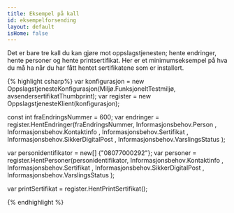 ```yaml
---
title: Eksempel på kall
id: eksempelforsending
layout: default
isHome: false
---
```


Det er bare tre kall du kan gjøre mot oppslagstjenesten; hente endringer, hente personer og hente printsertifikat. Her er et minimumseksempel på hva du må ha når du har fått hentet sertifikatene som er installert.

{% highlight csharp%}
var konfigurasjon = new OppslagstjenesteKonfigurasjon(Miljø.FunksjoneltTestmiljø, avsendersertifikatThumbprint);
var register = new OppslagstjenesteKlient(konfigurasjon);

const int fraEndringsNummer = 600;
var endringer = register.HentEndringer(fraEndringsNummer,
	Informasjonsbehov.Person ,
	Informasjonsbehov.Kontaktinfo ,
	Informasjonsbehov.Sertifikat ,
	Informasjonsbehov.SikkerDigitalPost ,
	Informasjonsbehov.VarslingsStatus
	);

var personidentifikator = new[] {"08077000292"};
var personer = register.HentPersoner(personidentifikator,
    Informasjonsbehov.Kontaktinfo ,
    Informasjonsbehov.Sertifikat ,
    Informasjonsbehov.SikkerDigitalPost ,
    Informasjonsbehov.VarslingsStatus
    );


var printSertifikat = register.HentPrintSertifikat();

{% endhighlight %}